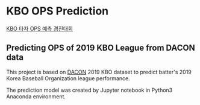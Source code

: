 # KBO OPS Prediction
[KBO 타자 OPS 예측 경진대회](https://dacon.io/competitions/official/62540/overview/description)

## Predicting OPS of 2019 KBO League from DACON data

This project is based on [DACON](https://dacon.io/) 2019 KBO dataset to predict batter's 2019 Korea Baseball Organization league performance.

The prediction model was created by Jupyter notebook in Python3 Anaconda environment.

